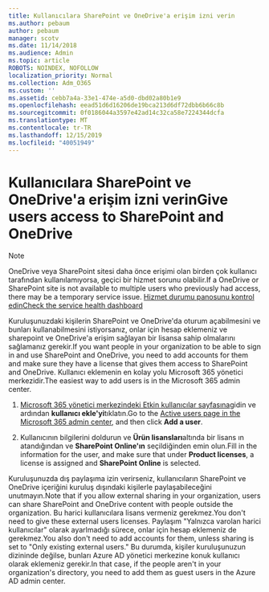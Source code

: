 ```yaml
---
title: Kullanıcılara SharePoint ve OneDrive'a erişim izni verin
ms.author: pebaum
author: pebaum
manager: scotv
ms.date: 11/14/2018
ms.audience: Admin
ms.topic: article
ROBOTS: NOINDEX, NOFOLLOW
localization_priority: Normal
ms.collection: Adm_O365
ms.custom: ''
ms.assetid: cebb7a4a-33e1-474e-a5d0-dbd02a80b1e9
ms.openlocfilehash: eead51d6d16206de19bca213d6df72dbb6b66c8b
ms.sourcegitcommit: 0f0186044a3597e42ad14c32ca58e7224344dcfa
ms.translationtype: MT
ms.contentlocale: tr-TR
ms.lasthandoff: 12/15/2019
ms.locfileid: "40051949"
---
```

# <a name="give-users-access-to-sharepoint-and-onedrive"></a><span data-ttu-id="f1a90-102">Kullanıcılara SharePoint ve OneDrive'a erişim izni verin</span><span class="sxs-lookup"><span data-stu-id="f1a90-102">Give users access to SharePoint and OneDrive</span></span>

> [!NOTE]
> <span data-ttu-id="f1a90-103">OneDrive veya SharePoint sitesi daha önce erişimi olan birden çok kullanıcı tarafından kullanılamıyorsa, geçici bir hizmet sorunu olabilir.</span><span class="sxs-lookup"><span data-stu-id="f1a90-103">If a OneDrive or SharePoint site is not available to multiple users who previously had access, there may be a temporary service issue.</span></span> [<span data-ttu-id="f1a90-104">Hizmet durumu panosunu kontrol edin</span><span class="sxs-lookup"><span data-stu-id="f1a90-104">Check the service health dashboard</span></span>](https://portal.office.com/adminportal/home#/servicehealth)
  
<span data-ttu-id="f1a90-105">Kuruluşunuzdaki kişilerin SharePoint ve OneDrive'da oturum açabilmesini ve bunları kullanabilmesini istiyorsanız, onlar için hesap eklemeniz ve sharepoint ve OneDrive'a erişim sağlayan bir lisansa sahip olmalarını sağlamanız gerekir.</span><span class="sxs-lookup"><span data-stu-id="f1a90-105">If you want people in your organization to be able to sign in and use SharePoint and OneDrive, you need to add accounts for them and make sure they have a license that gives them access to SharePoint and OneDrive.</span></span> <span data-ttu-id="f1a90-106">Kullanıcı eklemenin en kolay yolu Microsoft 365 yönetici merkezidir.</span><span class="sxs-lookup"><span data-stu-id="f1a90-106">The easiest way to add users is in the Microsoft 365 admin center.</span></span>
  
1. <span data-ttu-id="f1a90-107">[Microsoft 365 yönetici merkezindeki Etkin kullanıcılar sayfasına](https://portal.office.com/adminportal/home#/users)gidin ve ardından **kullanıcı ekle'yi**tıklatın.</span><span class="sxs-lookup"><span data-stu-id="f1a90-107">Go to the [Active users page in the Microsoft 365 admin center](https://portal.office.com/adminportal/home#/users), and then click **Add a user**.</span></span>
    
2. <span data-ttu-id="f1a90-108">Kullanıcının bilgilerini doldurun ve **Ürün lisansları**altında bir lisans ın atandığından ve **SharePoint Online'ın** seçildiğinden emin olun.</span><span class="sxs-lookup"><span data-stu-id="f1a90-108">Fill in the information for the user, and make sure that under **Product licenses**, a license is assigned and **SharePoint Online** is selected.</span></span> 
    
<span data-ttu-id="f1a90-109">Kuruluşunuzda dış paylaşıma izin verirseniz, kullanıcıların SharePoint ve OneDrive içeriğini kuruluş dışındaki kişilerle paylaşabileceğini unutmayın.</span><span class="sxs-lookup"><span data-stu-id="f1a90-109">Note that if you allow external sharing in your organization, users can share SharePoint and OneDrive content with people outside the organization.</span></span> <span data-ttu-id="f1a90-110">Bu harici kullanıcılara lisans vermeniz gerekmez.</span><span class="sxs-lookup"><span data-stu-id="f1a90-110">You don't need to give these external users licenses.</span></span> <span data-ttu-id="f1a90-111">Paylaşım "Yalnızca varolan harici kullanıcılar" olarak ayarlmadığı sürece, onlar için hesap eklemeniz de gerekmez.</span><span class="sxs-lookup"><span data-stu-id="f1a90-111">You also don't need to add accounts for them, unless sharing is set to "Only existing external users."</span></span> <span data-ttu-id="f1a90-112">Bu durumda, kişiler kuruluşunuzun dizininde değilse, bunları Azure AD yönetici merkezine konuk kullanıcı olarak eklemeniz gerekir.</span><span class="sxs-lookup"><span data-stu-id="f1a90-112">In that case, if the people aren't in your organization's directory, you need to add them as guest users in the Azure AD admin center.</span></span>
  

